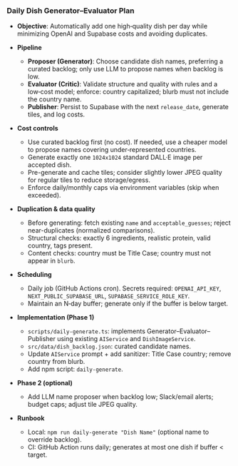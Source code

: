 ### Daily Dish Generator–Evaluator Plan

- **Objective**: Automatically add one high‑quality dish per day while minimizing OpenAI and Supabase costs and avoiding duplicates.

- **Pipeline**

  - **Proposer (Generator)**: Choose candidate dish names, preferring a curated backlog; only use LLM to propose names when backlog is low.
  - **Evaluator (Critic)**: Validate structure and quality with rules and a low‑cost model; enforce: country capitalized; blurb must not include the country name.
  - **Publisher**: Persist to Supabase with the next `release_date`, generate tiles, and log costs.

- **Cost controls**

  - Use curated backlog first (no cost). If needed, use a cheaper model to propose names covering under‑represented countries.
  - Generate exactly one `1024x1024` standard DALL·E image per accepted dish.
  - Pre-generate and cache tiles; consider slightly lower JPEG quality for regular tiles to reduce storage/egress.
  - Enforce daily/monthly caps via environment variables (skip when exceeded).

- **Duplication & data quality**

  - Before generating: fetch existing `name` and `acceptable_guesses`; reject near-duplicates (normalized comparisons).
  - Structural checks: exactly 6 ingredients, realistic protein, valid country, tags present.
  - Content checks: country must be Title Case; country must not appear in `blurb`.

- **Scheduling**

  - Daily job (GitHub Actions cron). Secrets required: `OPENAI_API_KEY`, `NEXT_PUBLIC_SUPABASE_URL`, `SUPABASE_SERVICE_ROLE_KEY`.
  - Maintain an N‑day buffer; generate only if the buffer is below target.

- **Implementation (Phase 1)**

  - `scripts/daily-generate.ts`: implements Generator–Evaluator–Publisher using existing `AIService` and `DishImageService`.
  - `src/data/dish_backlog.json`: curated candidate names.
  - Update `AIService` prompt + add sanitizer: Title Case country; remove country from blurb.
  - Add npm script: `daily-generate`.

- **Phase 2 (optional)**

  - Add LLM name proposer when backlog low; Slack/email alerts; budget caps; adjust tile JPEG quality.

- **Runbook**
  - Local: `npm run daily-generate "Dish Name"` (optional name to override backlog).
  - CI: GitHub Action runs daily; generates at most one dish if buffer < target.
